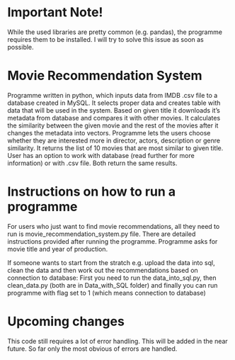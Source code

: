 # Important Note!
While the used libraries are pretty common (e.g. pandas), the programme requires them to be installed. I will try to solve this issue as soon as possible.


# Movie Recommendation System
Programme written in python, which inputs data from IMDB .csv file to a database created in MySQL. It selects proper data and creates table with data that will be used in the system. Based on given title it downloads it’s metadata from database and compares it with other movies. It calculates the similarity between the given movie and the rest of the movies after it changes the metadata into vectors. Programme lets the users choose whether they are interested more in director, actors, description or genre similarity. It returns the list of 10 movies that are most similar to given title. User has an option to work with database (read further for more information) or with .csv file. Both return the same results.

# Instructions on how to run a programme
For users who just want to find movie recommendations, all they need to run is movie_recommendation_system.py file. There are detailed instructions provided after running the programme. Programme asks for movie title and year of production.

If someone wants to start from the stratch e.g. upload the data into sql, clean the data and then work out the recommendations based on connection to database:
First you need to run the data_into_sql.py, then clean_data.py (both are in Data_with_SQL folder) and finally you can run programme with flag set to 1 (which means connection to database)

# Upcoming changes
This code still requires a lot of error handling. This will be added in the near future. So far only the most obvious of errors are handled. 

